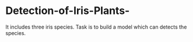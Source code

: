# Detection-of-Iris-Plants-
It includes three iris species. Task is to build a model which can detects the species.
